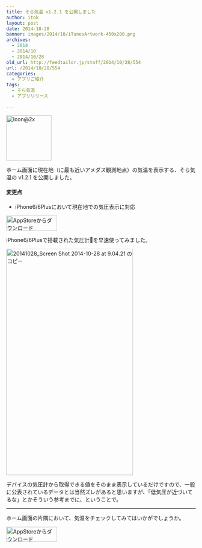 ```yaml
---
title: そら気温 v1.2.1 を公開しました
author: itok
layout: post
date: 2014-10-28
banner: images/2014/10/iTunesArtwork-450x200.png
archives:
  - 2014
  - 2014/10
  - 2014/10/28
old_url: http://feedtailor.jp/staff/2014/10/28/554
url: /2014/10/28/554
categories:
  - アプリご紹介
tags:
  - そら気温
  - アプリリリース

---
```

<a href="https://itunes.apple.com/jp/app/id700330781?mt=8" target="_blank"><img src="/images/2014/10/53394b992df5454fdee0c605c1cb73a2.png" alt="Icon@2x" width="120" height="120" class="alignnone size-full wp-image-474" /></a>

ホーム画面に現在地（に最も近いアメダス観測地点）の気温を表示する、そら気温の v1.2.1 を公開しました。

#### 変更点

  * iPhone6/6Plusにおいて現在地での気圧表示に対応

<a href="https://itunes.apple.com/jp/app/id700330781?mt=8" target="_blank"><img src="/images/2014/04/Download_on_the_App_Store_Badge_JP_135x40_1004.png" alt="AppStoreからダウンロード" width="135" height="40" class="alignnone size-full wp-image-58" /></a>

iPhone6/6Plusで搭載された気圧計を早速使ってみました。

[<img src="/images/2014/10/8c59997c257f46a9bd9c237f8cade56d.png" alt="20141028_Screen Shot 2014-10-28 at 9.04.21 のコピー" width="337" height="600" class="alignnone size-full wp-image-555" />](/images/2014/10/8c59997c257f46a9bd9c237f8cade56d.png)

デバイスの気圧計から取得できる値をそのまま表示しているだけですので、一般に公表されているデータとは当然ズレがあると思いますが、「低気圧が近づいてるな」とかそういう参考までに、ということで。

* * *

ホーム画面の片隅において、気温をチェックしてみてはいかがでしょうか。

<a href="https://itunes.apple.com/jp/app/id700330781?mt=8" target="_blank"><img src="/images/2014/04/Download_on_the_App_Store_Badge_JP_135x40_1004.png" alt="AppStoreからダウンロード" width="135" height="40" class="alignnone size-full wp-image-58" /></a>